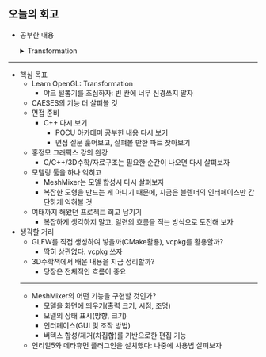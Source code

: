 ## 오늘의 회고
- 공부한 내용
    <details>
    <summary>Transformation</summary>
    <div markdown="1">


    - 벡터와 행렬에 대한 기본 개념은 생략(변환부터 진행)

    ### Transformation

    - Scaling
        
        ```
        S1  0  0  0    x    S1⋅x
        0 S2  0  0  ⋅  y =  S2⋅y
        0  0 S3  0    z    S3⋅z
        0  0  0  1    1      1
        ```
        
    - Translation
        
        ```
        1  0  0  Tx    x    x+Tx
        0  1  0  Ty  ⋅  y =  y+Ty
        0  0  1  Tz    z    z+Tz
        0  0  0   1    1      1
        ```
        
        - Homogeneous coordinates: 동차 좌표계
            - 특정한 목적을 위해 특정 좌표에 한 차원을 추가하여 표현하는 좌표계(n → n+1)
            - 여기서 추가하는 벡터의 w 요소는 동차 좌표라고도 부른다
                - 동차 벡터에서 3d벡터를 얻기 위해선 x, y, z의 값을 w값으로 나눈다
                    - 하지만 대부분 `w == 1`
            - 동차 좌표계의 장점
                1. 3D벡터에서 행렬 변환 수행 가능
                2. 3D perspective(원근)을 만들 수 있다
            - 동차 좌표가 `0` 일 경우, 일반적으로 방향 벡터라고 부른다(변환이 불가능하기 때문)
    - Rotation
        - angle은 degree 혹은 radian으로 표현
            - 회전 함수에서는 radian을 많이 쓰지만, 아래 공식을 활용해 degree→radian 변환 가능
            
            ```
            angle in degrees = (angle in radians) * (180 / PI)
            angle in radians = (angle in degrees) * (PI / 180)
            PI ≒ 3.14159265359...
            ```
            
        - x, y, z 축 순서대로 결합하여 위치 벡터를 변환할 수 있다
        
        <center><img src="https://user-images.githubusercontent.com/42532724/199253270-7858b66a-4000-4919-bfae-0dcbc7c1369e.png"  width="60%"/></center>
        
        - 문제점: Gimbal lock이 발생할 수 있음
            - quaternions(쿼터니언)을 사용하면 해결할 수 있다(여기서는 다루지 않음)
        - 해결책(완벽하지 않음): 임의의 단위 축을 곱하여 한 번에 계산
            
            <center><img src="https://user-images.githubusercontent.com/42532724/199253284-6914a9a7-109b-4f2d-a7e8-f1422e9ff122.png"  width="80%"/></center>
            
    - Combining matrices
        - 변환할 때 행렬을 사용하는 이유: 여러 변환을 하나의 행렬에 합칠 수 있음
        - 행렬 곱은 교환 법칙이 성립하지 않으므로, 순서가 중요(실제로 곱하는 순서는 반대)
            
            ```
            **Translation ⋅ Rotation ⋅ Scaling  ⋅ (target)**
            ```

    </div>
    </details>

---
- 핵심 목표
    - Learn OpenGL: Transformation
        - 야크 털뽑기를 조심하자: 빈 칸에 너무 신경쓰지 말자
    - CAESES의 기능 더 살펴볼 것
    - 면접 준비
        - C++ 다시 보기
            - POCU 아카데미 공부한 내용 다시 보기
            - 면접 질문 훑어보고, 살펴볼 만한 파트 찾아보기
    - 홍정모 그래픽스 강의 완강
        - C/C++/3D수학/자료구조는 필요한 순간이 나오면 다시 살펴보자
    - 모델링 툴을 하나 익히고
        - MeshMixer는 모델 합성시 다시 살펴보자
        - 복잡한 도형을 만드는 게 아니기 때문에, 지금은 블렌더의 인터페이스만 간단하게 익혀볼 것
    - 여태까지 해왔던 프로젝트 회고 남기기
        - 복잡하게 생각하지 말고, 일련의 흐름을 적는 방식으로 도전해 보자
- 생각할 거리
    - GLFW를 직접 생성하여 넣을까(CMake활용), vcpkg를 활용할까?
        - 딱히 상관없다. vcpkg 쓰자
    - 3D수학책에서 배운 내용을 지금 정리할까?
        - 당장은 전체적인 흐름이 중요
    ---
    - MeshMixer의 어떤 기능을 구현할 것인가?
        - 모델을 화면에 띄우기(출력 크기, 시점, 조명)
        - 모델의 상태 표시(방향, 크기)
        - 인터페이스(GUI 및 조작 방법)
        - 버텍스 합성/제거(차집합)를 기반으로한 편집 기능
    - 언리얼5와 메타휴먼 플러그인을 설치했다: 나중에 사용법 살펴보자
